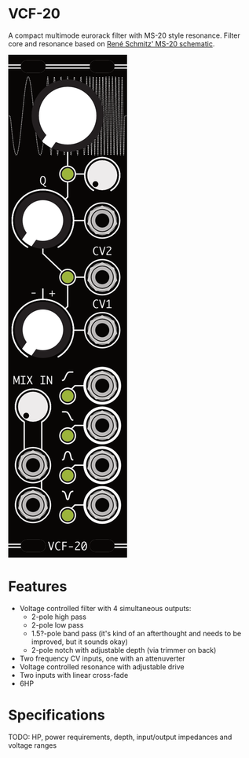 # VCF-20
A compact multimode eurorack filter with MS-20 style resonance.
Filter core and resonance based on [René Schmitz' MS-20 schematic](https://www.schmitzbits.de/ms20.html).

![Panel design](/panel.png?raw=true|width=100px)

# Features
- Voltage controlled filter with 4 simultaneous outputs:
	- 2-pole high pass
	- 2-pole low pass
	- 1.5?-pole band pass (it's kind of an afterthought and needs to be improved, but it sounds okay)
	- 2-pole notch with adjustable depth (via trimmer on back)
- Two frequency CV inputs, one with an attenuverter
- Voltage controlled resonance with adjustable drive
- Two inputs with linear cross-fade
- 6HP

# Specifications
TODO: HP, power requirements, depth, input/output impedances and voltage ranges
